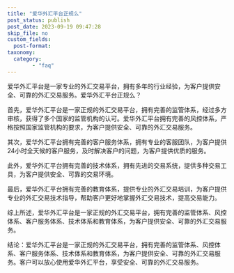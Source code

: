 ```yaml
---
title: "爱华外汇平台正规么"
post_status: publish
post_date: 2023-09-19 09:47:28
skip_file: no
custom_fields: 
  post-format: 
taxonomy:
  category:
        - "faq"
---
```


爱华外汇平台是一家专业的外汇交易平台，拥有多年的行业经验，为客户提供安全、可靠的外汇交易服务。爱华外汇平台正规么？

首先，爱华外汇平台是一家正规的外汇交易平台，拥有完善的监管体系，经过多方审核，获得了多个国家的监管机构的认可。爱华外汇平台拥有完善的风控体系，严格按照国家监管机构的要求，为客户提供安全、可靠的外汇交易服务。

其次，爱华外汇平台拥有完善的客户服务体系，拥有专业的客服团队，为客户提供24小时全天候的客户服务，及时解决客户的问题，为客户提供优质的服务。

此外，爱华外汇平台拥有完善的技术体系，拥有先进的交易系统，提供多种交易工具，为客户提供安全、可靠的交易环境。

最后，爱华外汇平台拥有完善的教育体系，提供专业的外汇交易培训，为客户提供专业的外汇交易技术指导，帮助客户更好地掌握外汇交易技术，提高交易能力。

综上所述，爱华外汇平台是一家正规的外汇交易平台，拥有完善的监管体系、风控体系、客户服务体系、技术体系和教育体系，为客户提供安全、可靠的外汇交易服务。

结论：爱华外汇平台是一家正规的外汇交易平台，拥有完善的监管体系、风控体系、客户服务体系、技术体系和教育体系，为客户提供安全、可靠的外汇交易服务。客户可以放心使用爱华外汇平台，享受安全、可靠的外汇交易服务。
